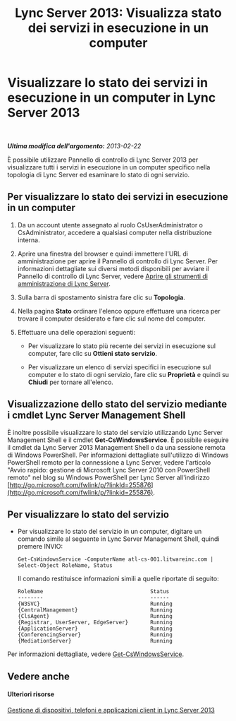 ﻿---
title: "Lync Server 2013: Visualizza stato dei servizi in esecuzione in un computer"
TOCTitle: "Lync Server 2013: Visualizza stato dei servizi in esecuzione in un computer"
ms:assetid: f41918e7-4c02-431e-840a-88a1f36ae499
ms:mtpsurl: https://technet.microsoft.com/it-it/library/Gg182606(v=OCS.15)
ms:contentKeyID: 49302471
ms.date: 08/24/2015
mtps_version: v=OCS.15
ms.translationtype: HT
---

# Visualizzare lo stato dei servizi in esecuzione in un computer in Lync Server 2013

 

_**Ultima modifica dell'argomento:** 2013-02-22_

È possibile utilizzare Pannello di controllo di Lync Server 2013 per visualizzare tutti i servizi in esecuzione in un computer specifico nella topologia di Lync Server ed esaminare lo stato di ogni servizio.

## Per visualizzare lo stato dei servizi in esecuzione in un computer

1.  Da un account utente assegnato al ruolo CsUserAdministrator o CsAdministrator, accedere a qualsiasi computer nella distribuzione interna.

2.  Aprire una finestra del browser e quindi immettere l'URL di amministrazione per aprire il Pannello di controllo di Lync Server. Per informazioni dettagliate sui diversi metodi disponibili per avviare il Pannello di controllo di Lync Server, vedere [Aprire gli strumenti di amministrazione di Lync Server](lync-server-2013-open-lync-server-administrative-tools.md).

3.  Sulla barra di spostamento sinistra fare clic su **Topologia**.

4.  Nella pagina **Stato** ordinare l'elenco oppure effettuare una ricerca per trovare il computer desiderato e fare clic sul nome del computer.

5.  Effettuare una delle operazioni seguenti:
    
      - Per visualizzare lo stato più recente dei servizi in esecuzione sul computer, fare clic su **Ottieni stato servizio**.
    
      - Per visualizzare un elenco di servizi specifici in esecuzione sul computer e lo stato di ogni servizio, fare clic su **Proprietà** e quindi su **Chiudi** per tornare all'elenco.

## Visualizzazione dello stato del servizio mediante i cmdlet Lync Server Management Shell

È inoltre possibile visualizzare lo stato del servizio utilizzando Lync Server Management Shell e il cmdlet **Get-CsWindowsService**. È possibile eseguire il cmdlet da Lync Server 2013 Management Shell o da una sessione remota di Windows PowerShell. Per informazioni dettagliate sull'utilizzo di Windows PowerShell remoto per la connessione a Lync Server, vedere l'articolo "Avvio rapido: gestione di Microsoft Lync Server 2010 con PowerShell remoto" nel blog su Windows PowerShell per Lync Server all'indirizzo [http://go.microsoft.com/fwlink/p/?linkId=255876](http://go.microsoft.com/fwlink/p/?linkid=255876).

## Per visualizzare lo stato del servizio

  - Per visualizzare lo stato del servizio in un computer, digitare un comando simile al seguente in Lync Server Management Shell, quindi premere INVIO:
    
        Get-CsWindowsService -ComputerName atl-cs-001.litwareinc.com | Select-Object RoleName, Status
    
    Il comando restituisce informazioni simili a quelle riportate di seguito:
    
        RoleName                                  Status
        --------                                  ------
        {W3SVC}                                   Running
        {CentralManagement}                       Running
        {ClsAgent}                                Running
        {Registrar, UserServer, EdgeServer}       Running
        {ApplicationServer}                       Running
        {ConferencingServer}                      Running
        {MediationServer}                         Running

Per informazioni dettagliate, vedere [Get-CsWindowsService](https://docs.microsoft.com/en-us/powershell/module/skype/Get-CsWindowsService).

## Vedere anche

#### Ulteriori risorse

[Gestione di dispositivi, telefoni e applicazioni client in Lync Server 2013](lync-server-2013-managing-devices-phones-and-client-applications.md)

